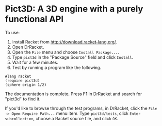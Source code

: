 Pict3D: A 3D engine with a purely functional API
================================================

To use:

 1. Install Racket from http://download.racket-lang.org/.
 2. Open DrRacket.
 3. Open the `File` menu and choose `Install Package...`.
 4. Type `pict3d` in the "Package Source" field and click `Install`.
 5. Wait for a few minutes.
 6. Test by running a program like the following.

```racket
#lang racket
(require pict3d)
(sphere origin 1/2)
```

The documentation is complete. Press F1 in DrRacket and search for "pict3d" to find it.

If you'd like to browse through the test programs, in DrRacket, click the `File -> Open Require Path...` menu item. Type `pict3d/tests`, click `Enter subcollection`, choose a Racket source file, and click `OK`.
